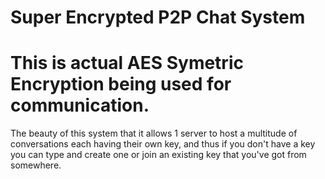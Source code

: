 # Super Encrypted P2P Chat System

# This is actual AES Symetric Encryption being used for communication.

The beauty of this system that it allows 1 server to host a multitude of conversations each having their own key, and thus if you don't have a key you can type and create one or join an existing key that you've got from somewhere.
